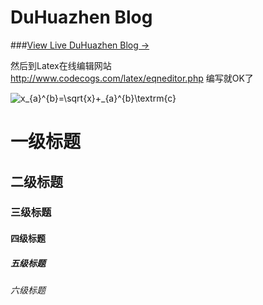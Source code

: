 # DuHuazhen Blog

###[View Live DuHuazhen Blog &rarr;](https://duhuazhen.github.io)  

<script type="text/javascript" async src="https://cdn.mathjax.org/mathjax/latest/MathJax.js?config=TeX-MML-AM_CHTML">  
  
## 公式的编写     
### 方法一  

在文章中添加如下代码  
<script type="text/javascript" async src="https://cdn.mathjax.org/mathjax/latest/MathJax.js?config=TeX-MML-AM_CHTML">  
</script>  
然后到Latex在线编辑网站  
http://www.codecogs.com/latex/eqneditor.php  编写就OK了  

<img src="http://latex.codecogs.com/gif.latex?x_{a}^{b}=\sqrt{x}&plus;_{a}^{b}\textrm{c}" title="x_{a}^{b}=\sqrt{x}+_{a}^{b}\textrm{c}" />

# 一级标题  
## 二级标题  
### 三级标题  
#### 四级标题  
##### 五级标题  
###### 六级标题 
